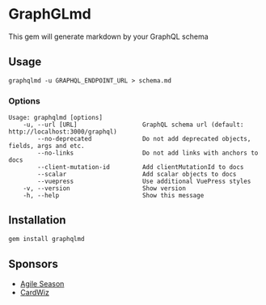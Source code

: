 # GraphGLmd

This gem will generate markdown by your GraphQL schema

## Usage
```
graphqlmd -u GRAPHQL_ENDPOINT_URL > schema.md
```

### Options
```
Usage: graphqlmd [options]
    -u, --url [URL]                  GraphQL schema url (default: http://localhost:3000/graphql)
        --no-deprecated              Do not add deprecated objects, fields, args and etc.
        --no-links                   Do not add links with anchors to docs
        --client-mutation-id         Add clientMutationId to docs
        --scalar                     Add scalar objects to docs
        --vuepress                   Use additional VuePress styles
    -v, --version                    Show version
    -h, --help                       Show this message
```

## Installation
```sh
gem install graphqlmd
```

## Sponsors

- [Agile Season](https://agileseason.com/)
- [CardWiz](https://cardwiz.com/)
